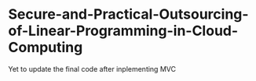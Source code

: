 # Secure-and-Practical-Outsourcing-of-Linear-Programming-in-Cloud-Computing

Yet to update the final code after inplementing MVC 
